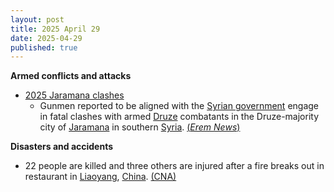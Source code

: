 ```yaml
---
layout: post
title: 2025 April 29
date: 2025-04-29
published: true
---
```



**Armed conflicts and attacks**

* [2025 Jaramana clashes](https://en.wikipedia.org/wiki/2025_Jaramana_clashes "2025 Jaramana clashes")
  + Gunmen reported to be aligned with the [Syrian government](https://en.wikipedia.org/wiki/Government_of_Syria "Government of Syria") engage in fatal clashes with armed [Druze](https://en.wikipedia.org/wiki/Druze "Druze") combatants in the Druze-majority city of [Jaramana](https://en.wikipedia.org/wiki/Jaramana "Jaramana") in southern [Syria](https://en.wikipedia.org/wiki/Syria "Syria"). [(*Erem News*)](https://www.eremnews.com/news/arab-world/aq09dxi)

**Disasters and accidents**

* 22 people are killed and three others are injured after a fire breaks out in restaurant in [Liaoyang](https://en.wikipedia.org/wiki/Liaoyang "Liaoyang"), [China](https://en.wikipedia.org/wiki/China "China"). [(CNA)](https://www.channelnewsasia.com/east-asia/northeast-china-liaoyang-city-beijing-fire-restaurant-kills-injured-5096696)
